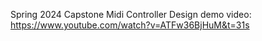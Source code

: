 Spring 2024 Capstone Midi Controller Design
demo video: https://www.youtube.com/watch?v=ATFw36BjHuM&t=31s
